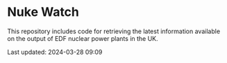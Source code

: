 # Nuke Watch

This repository includes code for retrieving the latest information available on the output of EDF nuclear power plants in the UK.

Last updated: 2024-03-28 09:09